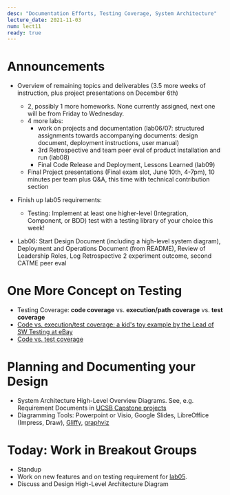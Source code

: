 ```yaml
---
desc: "Documentation Efforts, Testing Coverage, System Architecture"
lecture_date: 2021-11-03
num: lect11
ready: true
---
```


# Announcements
* Overview of remaining topics and deliverables (3.5 more weeks of instruction, plus project presentations on December 6th) 
    * 2, possibly 1 more homeworks. None currently assigned, next one will be from Friday to Wednesday.  
    * 4 more labs: 
        * work on projects and documentation (lab06/07: structured assignments towards accompanying documents: design document, deployment instructions, user manual)
        * 3rd Retrospective and team peer eval of product installation and run (lab08)
        * Final Code Release and Deployment, Lessons Learned (lab09)
    * Final Project presentations (Final exam slot, June 10th, 4-7pm), 10 minutes per team plus Q&A, this time with technical contribution section

* Finish up lab05 requirements:  
    * Testing: Implement at least one higher-level (Integration, Component, or BDD) test with a testing library of your choice this week!

* Lab06: Start Design Document (including a high-level system diagram), Deployment and Operations Document (from README), Review of Leadership Roles, Log Retrospective 2 experiment outcome, second CATME peer eval 

# One More Concept on Testing
* Testing Coverage: **code coverage** vs. **execution/path coverage** vs. **test coverage**
* [Code vs. execution/test coverage: a kid's toy example by the Lead of SW Testing at eBay](https://danashby.co.uk/2019/02/14/code-coverage-vs-test-coverage/)
* [Code vs. test coverage](https://www.testbytes.net/blog/code-coverage-vs-test-coverage/)

# Planning and Documenting your Design
* System Architecture High-Level Overview Diagrams. See, e.g. Requirement Documents in [UCSB Capstone projects](https://capstone.cs.ucsb.edu/past20.html)   
* Diagramming Tools:  Powerpoint or Visio, Google Slides, LibreOffice (Impress, Draw), [Gliffy](https://www.gliffy.com/), [graphviz](https://graphviz.org)

# Today: Work in Breakout Groups
* Standup
* Work on new features and on testing requirement for [lab05](https://ucsb-cs148.github.io/f21/lab/lab05/). 
* Discuss and Design High-Level Architecture Diagram



